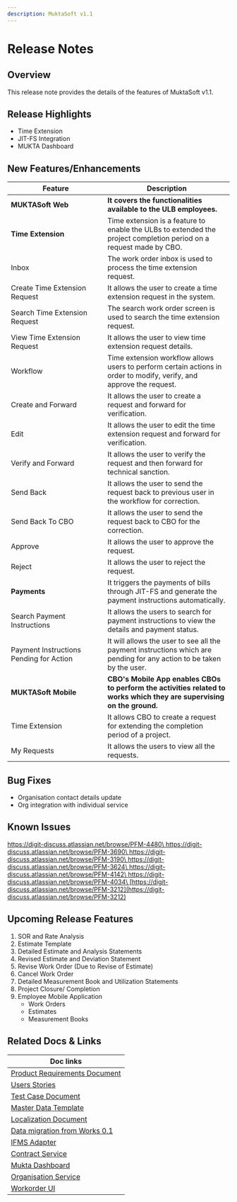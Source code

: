 ```yaml
---
description: MuktaSoft v1.1
---
```


# Release Notes

## Overview

This release note provides the details of the features of MuktaSoft v1.1.

## Release Highlights

* Time Extension
* JIT-FS Integration
* MUKTA Dashboard

## New Features/Enhancements

<table><thead><tr><th width="203">Feature</th><th>Description</th></tr></thead><tbody><tr><td><strong>MUKTASoft Web</strong></td><td><strong>It covers the functionalities available to the ULB employees.</strong> </td></tr><tr><td><strong>Time Extension</strong></td><td>Time extension is a feature to enable the ULBs to extended the project completion period on a request made by CBO.</td></tr><tr><td>Inbox</td><td>The work order inbox is used to process the time extension request. </td></tr><tr><td>Create Time Extension Request</td><td>It allows the user to create a time extension request in the system.</td></tr><tr><td>Search Time Extension Request</td><td>The search work order screen is used to search the time extension request.</td></tr><tr><td>View Time Extension Request</td><td>It allows the user to view time extension request details.</td></tr><tr><td>Workflow</td><td>Time extension workflow allows users to perform certain actions in order to modify, verify, and approve the request.</td></tr><tr><td>Create and Forward</td><td>It allows the user to create a request and forward for verification.</td></tr><tr><td>Edit</td><td>It allows the user to edit the time extension request and forward for verification.</td></tr><tr><td>Verify and Forward</td><td>It allows the user to verify the request and then forward for technical sanction.</td></tr><tr><td>Send Back</td><td>It allows the user to send the request back to previous user in the workflow for correction.</td></tr><tr><td>Send Back To CBO</td><td>It allows the user to send the request back to CBO for the correction.</td></tr><tr><td>Approve</td><td>It allows the user to approve the request.</td></tr><tr><td>Reject</td><td>It allows the user to reject the request.</td></tr><tr><td><strong>Payments</strong></td><td>It triggers the payments of bills through JIT-FS and generate the payment instructions automatically.</td></tr><tr><td>Search Payment Instructions</td><td>It allows the users to search for payment instructions to view the details and payment status.</td></tr><tr><td>Payment Instructions Pending for Action</td><td>It will allows the user to see all the payment instructions which are pending for any action to be taken by the user.</td></tr><tr><td><strong>MUKTASoft Mobile</strong> </td><td><strong>CBO's Mobile App enables CBOs to perform the activities related to works which they are supervising on the ground.</strong></td></tr><tr><td>Time Extension</td><td>It allows CBO to create a request for extending the completion period of a project.</td></tr><tr><td>My Requests</td><td>It allows the users to view all the requests.</td></tr></tbody></table>

## Bug Fixes

* Organisation contact details update
* Org integration with individual service

## Known Issues

[https://digit-discuss.atlassian.net/browse/PFM-4480\
](https://digit-discuss.atlassian.net/browse/PFM-4480)[https://digit-discuss.atlassian.net/browse/PFM-3690\
](https://digit-discuss.atlassian.net/browse/PFM-3690)[https://digit-discuss.atlassian.net/browse/PFM-3190\
](https://digit-discuss.atlassian.net/browse/PFM-3190)[https://digit-discuss.atlassian.net/browse/PFM-3624\
](https://digit-discuss.atlassian.net/browse/PFM-3624)[https://digit-discuss.atlassian.net/browse/PFM-4142\
](https://digit-discuss.atlassian.net/browse/PFM-4142)[https://digit-discuss.atlassian.net/browse/PFM-4034\
](https://digit-discuss.atlassian.net/browse/PFM-4034)[https://digit-discuss.atlassian.net/browse/PFM-3212](https://digit-discuss.atlassian.net/browse/PFM-3212)

## Upcoming Release Features

1. SOR and Rate Analysis
2. Estimate Template
3. Detailed Estimate and Analysis Statements
4. Revised Estimate and Deviation Statement
5. Revise Work Order (Due to Revise of Estimate)
6. Cancel Work Order
7. Detailed Measurement Book and Utilization Statements
8. Project Closure/ Completion
9. Employee Mobile Application
   * Work Orders
   * Estimates
   * Measurement Books

## Related Docs & Links

| Doc links                                                                                                      |
| -------------------------------------------------------------------------------------------------------------- |
| [Product Requirements Document](../../specifications/functional-requirements/product-requirements-document.md) |
| [Users Stories](../../specifications/functional-requirements/user-stories/)                                    |
| [Test Case Document](test-cases.md)                                                                            |
| [Master Data Template](../configuration/master-data-templates/)                                                |
| [Localization Document](../configuration/localisation.md)                                                      |
| [Data migration from Works 0.1](../../../../platform/release-notes/data-migration.md)                          |
| [IFMS Adapter](../muktasoft-services/ifms-adapter.md)                                                          |
| [Contract Service](../../../../platform/configuration/service-configuration/contract.md)                       |
| [Mukta Dashboard](../configuration/ui-configuration/modules/mukta-dashboard.md)                                |
| [Organisation Service](../../../../platform/functional-specifications/organisation.md)                         |
| [Workorder UI](../configuration/ui-configuration/modules/workorder/#overview)                                  |

